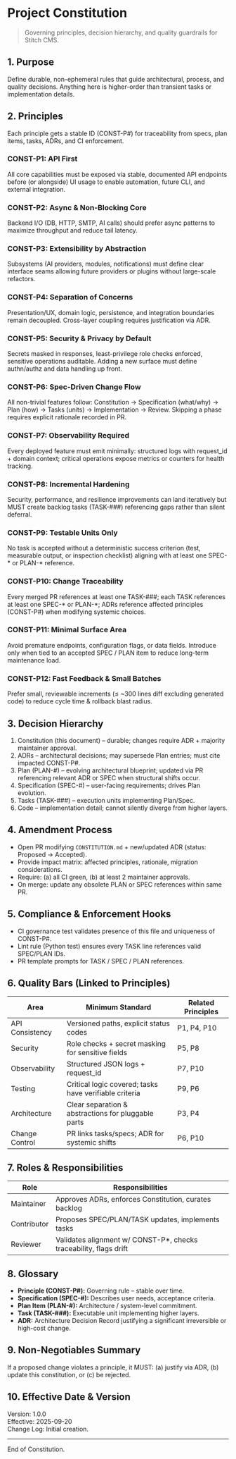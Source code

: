 # Project Constitution

> Governing principles, decision hierarchy, and quality guardrails for Stitch CMS.

## 1. Purpose
Define durable, non-ephemeral rules that guide architectural, process, and quality decisions. Anything here is higher-order than transient tasks or implementation details.

## 2. Principles
Each principle gets a stable ID (CONST-P#) for traceability from specs, plan items, tasks, ADRs, and CI enforcement.

### CONST-P1: API First
All core capabilities must be exposed via stable, documented API endpoints before (or alongside) UI usage to enable automation, future CLI, and external integration.

### CONST-P2: Async & Non-Blocking Core
Backend I/O (DB, HTTP, SMTP, AI calls) should prefer async patterns to maximize throughput and reduce tail latency.

### CONST-P3: Extensibility by Abstraction
Subsystems (AI providers, modules, notifications) must define clear interface seams allowing future providers or plugins without large-scale refactors.

### CONST-P4: Separation of Concerns
Presentation/UX, domain logic, persistence, and integration boundaries remain decoupled. Cross-layer coupling requires justification via ADR.

### CONST-P5: Security & Privacy by Default
Secrets masked in responses, least-privilege role checks enforced, sensitive operations auditable. Adding a new surface must define authn/authz and data handling up front.

### CONST-P6: Spec-Driven Change Flow
All non-trivial features follow: Constitution → Specification (what/why) → Plan (how) → Tasks (units) → Implementation → Review. Skipping a phase requires explicit rationale recorded in PR.

### CONST-P7: Observability Required
Every deployed feature must emit minimally: structured logs with request_id + domain context; critical operations expose metrics or counters for health tracking.

### CONST-P8: Incremental Hardening
Security, performance, and resilience improvements can land iteratively but MUST create backlog tasks (TASK-###) referencing gaps rather than silent deferral.

### CONST-P9: Testable Units Only
No task is accepted without a deterministic success criterion (test, measurable output, or inspection checklist) aligning with at least one SPEC-* or PLAN-* reference.

### CONST-P10: Change Traceability
Every merged PR references at least one TASK-###; each TASK references at least one SPEC-* or PLAN-*; ADRs reference affected principles (CONST-P#) when modifying systemic choices.

### CONST-P11: Minimal Surface Area
Avoid premature endpoints, configuration flags, or data fields. Introduce only when tied to an accepted SPEC / PLAN item to reduce long-term maintenance load.

### CONST-P12: Fast Feedback & Small Batches
Prefer small, reviewable increments (≤ ~300 lines diff excluding generated code) to reduce cycle time & rollback blast radius.

## 3. Decision Hierarchy
1. Constitution (this document) – durable; changes require ADR + majority maintainer approval.
2. ADRs – architectural decisions; may supersede Plan entries; must cite impacted CONST-P#.
3. Plan (PLAN-#) – evolving architectural blueprint; updated via PR referencing relevant ADR or SPEC when structural shifts occur.
4. Specification (SPEC-#) – user-facing requirements; drives Plan evolution.
5. Tasks (TASK-###) – execution units implementing Plan/Spec.
6. Code – implementation detail; cannot silently diverge from higher layers.

## 4. Amendment Process
- Open PR modifying `CONSTITUTION.md` + new/updated ADR (status: Proposed → Accepted).
- Provide impact matrix: affected principles, rationale, migration considerations.
- Require: (a) all CI green, (b) at least 2 maintainer approvals.
- On merge: update any obsolete PLAN or SPEC references within same PR.

## 5. Compliance & Enforcement Hooks
- CI governance test validates presence of this file and uniqueness of CONST-P#.
- Lint rule (Python test) ensures every TASK line references valid SPEC/PLAN IDs.
- PR template prompts for TASK / SPEC / PLAN references.

## 6. Quality Bars (Linked to Principles)
| Area | Minimum Standard | Related Principles |
|------|------------------|--------------------|
| API Consistency | Versioned paths, explicit status codes | P1, P4, P10 |
| Security | Role checks + secret masking for sensitive fields | P5, P8 |
| Observability | Structured JSON logs + request_id | P7, P10 |
| Testing | Critical logic covered; tasks have verifiable criteria | P9, P6 |
| Architecture | Clear separation & abstractions for pluggable parts | P3, P4 |
| Change Control | PR links tasks/specs; ADR for systemic shifts | P6, P10 |

## 7. Roles & Responsibilities
| Role | Responsibilities |
|------|------------------|
| Maintainer | Approves ADRs, enforces Constitution, curates backlog |
| Contributor | Proposes SPEC/PLAN/TASK updates, implements tasks |
| Reviewer | Validates alignment w/ CONST-P*, checks traceability, flags drift |

## 8. Glossary
- **Principle (CONST-P#):** Governing rule – stable over time.
- **Specification (SPEC-#):** Describes user needs, acceptance criteria.
- **Plan Item (PLAN-#):** Architecture / system-level commitment.
- **Task (TASK-###):** Executable unit implementing higher layers.
- **ADR:** Architecture Decision Record justifying a significant irreversible or high-cost change.

## 9. Non-Negotiables Summary
If a proposed change violates a principle, it MUST: (a) justify via ADR, (b) update this constitution, or (c) be rejected.

## 10. Effective Date & Version
Version: 1.0.0  
Effective: 2025-09-20  
Change Log: Initial creation.

---
End of Constitution.
